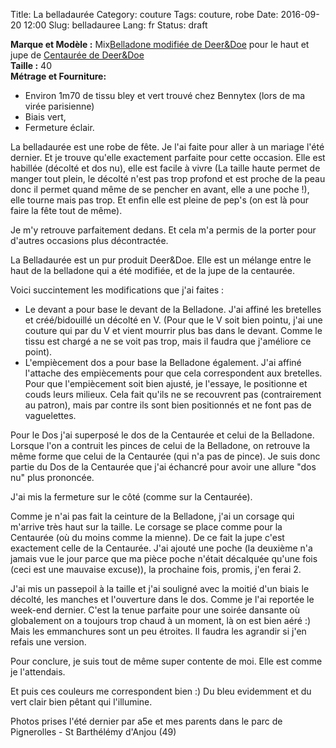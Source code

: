 Title: La belladaurée
Category: couture
Tags: couture, robe
Date: 2016-09-20 12:00
Slug: belladauree
Lang: fr
Status: draft

**Marque et Modèle :** Mix[Belladone modifiée de Deer&Doe](https://shop.deer-and-doe.fr/fr/patrons-de-couture/8-patron-robe-belladone.html) pour le haut et jupe de [Centaurée de Deer&Doe](https://shop.deer-and-doe.fr/fr/patrons-de-couture/22-patron-robe-centauree.html)<br>
**Taille :** 40 <br>
**Métrage et Fourniture:** <br>
- Environ 1m70 de tissu bley et vert trouvé chez Bennytex (lors de ma virée parisienne) <br>
- Biais vert, <br>
- Fermeture éclair.<br>

La belladaurée est une robe de fête. Je l'ai faite pour aller à un mariage l'été dernier.
Et je trouve qu'elle exactement parfaite pour cette occasion.
Elle est habillée (décolté et dos nu),
elle est facile à vivre (La taille haute permet de manger tout plein, le décolté n'est pas trop profond et est proche de la peau donc il permet quand même de se pencher en avant, elle a une poche !),
elle tourne mais pas trop.
Et enfin elle est pleine de pep's (on est là pour faire la fête tout de même).

Je m'y retrouve parfaitement dedans. Et cela m'a permis de la porter pour d'autres occasions plus décontractée. 


La Belladaurée est un pur produit Deer&Doe. Elle est un mélange entre le haut de la belladone qui a été modifiée, et de la jupe de la centaurée.

Voici succintement les modifications que j'ai faites :
- Le devant a pour base le devant de la Belladone. J'ai affiné les bretelles et créé/bidouillé un décolté en V. (Pour que le V soit bien pointu, j'ai une couture qui par du V et vient mourrir plus bas dans le devant. Comme le tissu est chargé a ne se voit pas trop, mais il faudra que j'améliore ce point).
- L'empiècement dos a pour base la Belladone également. J'ai affiné l'attache des empiècements pour que cela correspondent aux bretelles.
Pour que l'empiècement soit bien ajusté, je l'essaye, le positionne et couds leurs milieux. Cela fait qu'ils ne se recouvrent pas (contrairement au patron), mais par contre ils sont bien positionnés et ne font pas de vaguelettes.

Pour le Dos j'ai superposé le dos de la Centaurée et celui de la Belladone. Lorsque l'on a contruit les pinces de celui de la Belladone, on retrouve la même forme que celui de la Centaurée (qui n'a pas de pince). Je suis donc partie du Dos de la Centaurée que j'ai échancré pour avoir une allure "dos nu" plus prononcée.

J'ai mis la fermeture sur le côté (comme sur la Centaurée).

Comme je n'ai pas fait la ceinture de la Belladone, j'ai un corsage qui m'arrive très haut sur la taille. Le corsage se place comme pour la Centaurée (où du moins comme la mienne). De ce fait la jupe c'est exactement celle de la Centaurée.
J'ai ajouté une poche (la deuxième n'a jamais vue le jour parce que ma pièce poche n'était décalquée qu'une fois (ceci est une mauvaise excuse)), la prochaine fois, promis, j'en ferai 2.

J'ai mis un passepoil à la taille et j'ai souligné avec la moitié d'un biais le décolté, les manches et l'ouverture dans le dos.
Comme je l'ai reportée le week-end dernier. C'est la tenue parfaite pour une soirée dansante où globalement on a toujours trop chaud à un moment, là on est bien aéré :) Mais les emmanchures sont un peu étroites. Il faudra les agrandir si j'en refais une version.

Pour conclure, je suis tout de même super contente de moi. Elle est comme je l'attendais.

Et puis ces couleurs me correspondent bien :) Du bleu evidemment et du vert clair bien pêtant qui l'illumine.

Photos prises l'été dernier  par a5e et mes parents dans le parc de Pignerolles - St Barthélémy d'Anjou (49)

